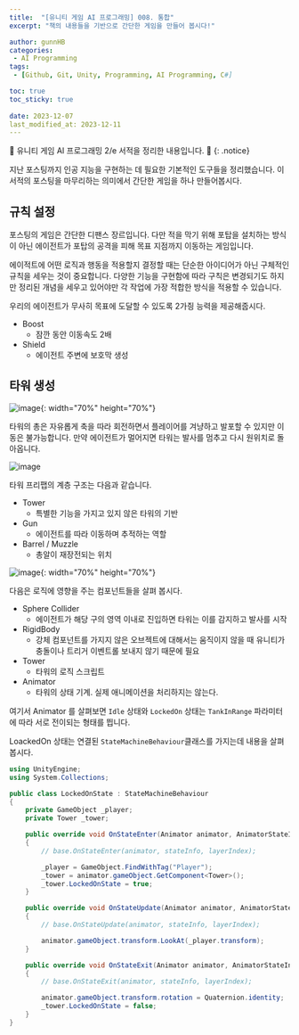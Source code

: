 ```yaml
---
title:  "[유니티 게임 AI 프로그래밍] 008. 통합"
excerpt: "책의 내용들을 기반으로 간단한 게임을 만들어 봅시다!"

author: gunnHB
categories: 
 - AI Programming
tags: 
 - [Github, Git, Unity, Programming, AI Programming, C#]

toc: true
toc_sticky: true
 
date: 2023-12-07
last_modified_at: 2023-12-11
---
```


🔔 유니티 게임 AI 프로그래밍 2/e 서적을 정리한 내용입니다. 🔔
{: .notice}

<div class="notice--info" markdown="1">
지난 포스팅까지 인공 지능을 구현하는 데 필요한 기본적인 도구들을 정리했습니다.
이 서적의 포스팅을 마무리하는 의미에서 간단한 게임을 하나 만들어봅시다.
</div>

## 규칙 설정
포스팅의 게임은 간단한 디팬스 장르입니다. 다만 적을 막기 위해 포탑을 설치하는 방식이 아닌
에이전트가 포탑의 공격을 피해 목표 지점까지 이동하는 게임입니다.

에이적트에 어떤 로직과 행동을 적용할지 결정할 때는 단순한 아이디어가 아닌 구체적인
규칙을 세우는 것이 중요합니다. 다양한 기능을 구현함에 따라 구칙은 변경되기도 하지만
정리된 개념을 세우고 있어야만 각 작업에 가장 적합한 방식을 적용할 수 있습니다.

우리의 에이전트가 무사히 목표에 도달할 수 있도록 2가즹 능력을 제공해줍시다.

- Boost
    - 잠깐 동안 이동속도 2배
- Shield
    - 에이전트 주변에 보호막 생성

## 타워 생성
![image](https://github.com/GunnHB/gunnHB.github.io/assets/117302300/2438a140-290d-4aab-85ea-66012bb3f679){: width="70%" height="70%"}

타워의 총은 자유롭게 축을 따라 회전하면서 플레이어를 겨냥하고 발포할 수 있지만 이동은 불가능합니다.
만약 에이전트가 멀어지면 타워는 발사를 멈추고 다시 원위치로 돌아옵니다.

![image](https://github.com/GunnHB/gunnHB.github.io/assets/117302300/a7fd8924-c116-41d7-867c-f91242938523)

타워 프리팹의 계층 구조는 다음과 같습니다.

- Tower
    - 특별한 기능을 가지고 있지 않은 타워의 기반
- Gun
    - 에이전트를 따라 이동하며 추적하는 역할
- Barrel / Muzzle
    - 총알이 재장전되는 위치

![image](https://github.com/GunnHB/gunnHB.github.io/assets/117302300/02f0e1eb-276e-4a3e-8360-eadc08273342){: width="70%" height="70%"}

다음은 로직에 영향을 주는 컴포넌트들을 살펴 봅시다.

- Sphere Collider
    - 에이전트가 해당 구의 영역 이내로 진입하면 타워는 이를 감지하고 발사를 시작
- RigidBody
    - 강체 컴포넌트를 가지지 않은 오브젝트에 대해서는 움직이지 않을 때 유니티가 충돌이나 트리거 이벤트롤 보내지 않기 때문에 필요
- Tower
    - 타워의 로직 스크립트
- Animator
    - 타워의 상태 기계. 실제 애니메이션을 처리하지는 않는다.

여기서 Animator 를 살펴보면 `Idle` 상태와 `LockedOn` 상태는 `TankInRange` 파라미터에 따라 
서로 전이되는 형태를 띕니다.

LoackedOn 상태는 연결된 `StateMachineBehaviour`클래스를 가지는데 내용을 살펴봅시다.

```c#
using UnityEngine;
using System.Collections;

public class LockedOnState : StateMachineBehaviour
{
    private GameObject _player;
    private Tower _tower;

    public override void OnStateEnter(Animator animator, AnimatorStateInfo stateInfo, int layerIndex)
    {
        // base.OnStateEnter(animator, stateInfo, layerIndex);

        _player = GameObject.FindWithTag("Player");
        _tower = animator.gameObject.GetComponent<Tower>();
        _tower.LockedOnState = true;
    }

    public override void OnStateUpdate(Animator animator, AnimatorStateInfo stateInfo, int layerIndex)
    {
        // base.OnStateUpdate(animator, stateInfo, layerIndex);

        animator.gameObject.transform.LookAt(_player.transform);
    }

    public override void OnStateExit(Animator animator, AnimatorStateInfo stateInfo, int layerIndex)
    {
        // base.OnStateExit(animator, stateInfo, layerIndex);

        animator.gameObject.transform.rotation = Quaternion.identity;
        _tower.LockedOnState = false;
    }
}
```

